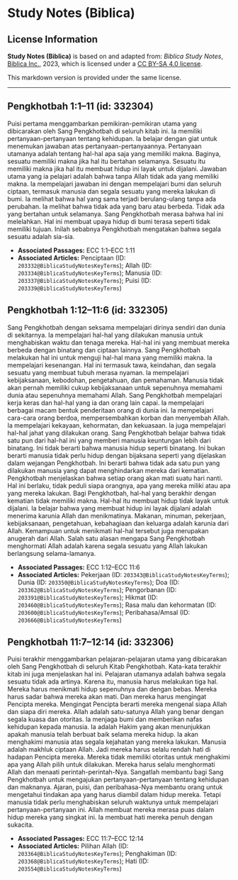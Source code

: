 # Study Notes (Biblica)

## License Information

**Study Notes (Biblica)** is based on and adapted from: _Biblica Study Notes_, [Biblica Inc.](https://www.biblica.com/), 2023, which is licensed under a [CC BY-SA 4.0 license](https://creativecommons.org/licenses/by-sa/4.0/legalcode.en).

This markdown version is provided under the same license.



--------------------------------

## Pengkhotbah 1:1–11 (id: 332304)

Puisi pertama menggambarkan pemikiran\-pemikiran utama yang dibicarakan oleh Sang Pengkhotbah di seluruh kitab ini. Ia memiliki pertanyaan\-pertanyaan tentang kehidupan. Ia belajar dengan giat untuk menemukan jawaban atas pertanyaan\-pertanyaannya. Pertanyaan utamanya adalah tentang hal\-hal apa saja yang memiliki makna. Baginya, sesuatu memiliki makna jika hal itu bertahan selamanya. Sesuatu itu memiliki makna jika hal itu membuat hidup ini layak untuk dijalani. Jawaban utama yang ia pelajari adalah bahwa tanpa Allah tidak ada yang memiliki makna. Ia mempelajari jawaban ini dengan mempelajari bumi dan seluruh ciptaan, termasuk manusia dan segala sesuatu yang mereka lakukan di bumi. Ia melihat bahwa hal yang sama terjadi berulang\-ulang tanpa ada perubahan. Ia melihat bahwa tidak ada yang baru atau berbeda. Tidak ada yang bertahan untuk selamanya. Sang Pengkhotbah merasa bahwa hal ini melelahkan. Hal ini membuat upaya hidup di bumi terasa seperti tidak memiliki tujuan. Inilah sebabnya Pengkhotbah mengatakan bahwa segala sesuatu adalah sia\-sia.

* **Associated Passages:** ECC 1:1–ECC 1:11
* **Associated Articles:** Penciptaan (ID: `203332@BiblicaStudyNotesKeyTerms`); Allah (ID: `203334@BiblicaStudyNotesKeyTerms`); Manusia (ID: `203337@BiblicaStudyNotesKeyTerms`); Puisi (ID: `203339@BiblicaStudyNotesKeyTerms`)

## Pengkhotbah 1:12–11:6 (id: 332305)

Sang Pengkhotbah dengan seksama mempelajari dirinya sendiri dan dunia di sekitarnya. Ia mempelajari hal\-hal yang dilakukan manusia untuk menghabiskan waktu dan tenaga mereka. Hal\-hal ini yang membuat mereka berbeda dengan binatang dan ciptaan lainnya. Sang Pengkhotbah melakukan hal ini untuk menguji hal\-hal mana yang memiliki makna. Ia mempelajari kesenangan. Hal ini termasuk tawa, keindahan, dan segala sesuatu yang membuat tubuh merasa nyaman. Ia mempelajari kebijaksanaan, kebodohan, pengetahuan, dan pemahaman. Manusia tidak akan pernah memiliki cukup kebijaksanaan untuk sepenuhnya memahami dunia atau sepenuhnya memahami Allah. Sang Pengkhotbah mempelajari kerja keras dan hal\-hal yang ia dan orang lain capai. Ia mempelajari berbagai macam bentuk penderitaan orang di dunia ini. Ia mempelajari cara\-cara orang berdoa, mempersembahkan korban dan menyembah Allah. Ia mempelajari kekayaan, kehormatan, dan kekuasaan. Ia juga mempelajari hal\-hal jahat yang dilakukan orang. Sang Pengkhotbah belajar bahwa tidak satu pun dari hal\-hal ini yang memberi manusia keuntungan lebih dari binatang. Ini tidak berarti bahwa manusia hidup seperti binatang. Ini bukan berarti manusia tidak perlu hidup dengan bijaksana seperti yang dijelaskan dalam wejangan Pengkhotbah. Ini berarti bahwa tidak ada satu pun yang dilakukan manusia yang dapat menghindarkan mereka dari kematian. Pengkhotbah menjelaskan bahwa setiap orang akan mati suatu hari nanti. Hal ini berlaku, tidak peduli siapa orangnya, apa yang mereka miliki atau apa yang mereka lakukan. Bagi Pengkhotbah, hal\-hal yang berakhir dengan kematian tidak memiliki makna. Hal\-hal itu membuat hidup tidak layak untuk dijalani. Ia belajar bahwa yang membuat hidup ini layak dijalani adalah menerima karunia Allah dan menikmatinya. Makanan, minuman, pekerjaan, kebijaksanaan, pengetahuan, kebahagiaan dan keluarga adalah karunia dari Allah. Kemampuan untuk menikmati hal\-hal tersebut juga merupakan anugerah dari Allah. Salah satu alasan mengapa Sang Pengkhotbah menghormati Allah adalah karena segala sesuatu yang Allah lakukan berlangsung selama\-lamanya. 

* **Associated Passages:** ECC 1:12–ECC 11:6
* **Associated Articles:** Pekerjaan (ID: `203343@BiblicaStudyNotesKeyTerms`); Dunia (ID: `203350@BiblicaStudyNotesKeyTerms`); Doa (ID: `203362@BiblicaStudyNotesKeyTerms`); Pengorbanan (ID: `203391@BiblicaStudyNotesKeyTerms`); Hikmat (ID: `203460@BiblicaStudyNotesKeyTerms`); Rasa malu dan kehormatan (ID: `203600@BiblicaStudyNotesKeyTerms`); Peribahasa/Amsal (ID: `203666@BiblicaStudyNotesKeyTerms`)

## Pengkhotbah 11:7–12:14 (id: 332306)

Puisi terakhir menggambarkan pelajaran\-pelajaran utama yang dibicarakan oleh Sang Pengkhotbah di seluruh Kitab Pengkhotbah. Kata\-kata terakhir kitab ini juga menjelaskan hal ini. Pelajaran utamanya adalah bahwa segala sesuatu tidak ada artinya. Karena itu, manusia harus melakukan tiga hal. Mereka harus menikmati hidup sepenuhnya dan dengan bebas. Mereka harus sadar bahwa mereka akan mati. Dan mereka harus mengingat Pencipta mereka. Mengingat Pencipta berarti mereka mengenal siapa Allah dan siapa diri mereka. Allah adalah satu\-satunya Allah yang benar dengan segala kuasa dan otoritas. Ia menjaga bumi dan memberikan nafas kehidupan kepada manusia. Ia adalah Hakim yang akan menunjukkan apakah manusia telah berbuat baik selama mereka hidup. Ia akan menghakimi manusia atas segala kejahatan yang mereka lakukan. Manusia adalah makhluk ciptaan Allah. Jadi mereka harus selalu rendah hati di hadapan Pencipta mereka. Mereka tidak memiliki otoritas untuk menghakimi apa yang Allah pilih untuk dilakukan. Mereka harus selalu menghormati Allah dan menaati perintah\-perintah\-Nya. Sangatlah membantu bagi Sang Pengkhotbah untuk mengajukan pertanyaan\-pertanyaan tentang kehidupan dan maknanya. Ajaran, puisi, dan peribahasa\-Nya membantu orang untuk mengetahui tindakan apa yang harus diambil dalam hidup mereka. Tetapi manusia tidak perlu menghabiskan seluruh waktunya untuk mempelajari pertanyaan\-pertanyaan ini. Allah membuat mereka merasa puas dalam hidup mereka yang singkat ini. Ia membuat hati mereka penuh dengan sukacita.

* **Associated Passages:** ECC 11:7–ECC 12:14
* **Associated Articles:** Pilihan Allah (ID: `203364@BiblicaStudyNotesKeyTerms`); Penghakiman (ID: `203368@BiblicaStudyNotesKeyTerms`); Hati (ID: `203554@BiblicaStudyNotesKeyTerms`)

